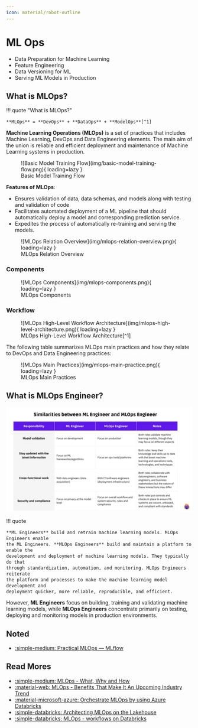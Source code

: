 ```yaml
---
icon: material/robot-outline
---
```


# ML Ops

- Data Preparation for Machine Learning
- Feature Engineering
- Data Versioning for ML
- Serving ML Models in Production

## What is MLOps?

!!! quote "What is MLOps?"

    **MLOps** = **DevOps** + **DataOps** + **ModelOps**[^1]

**Machine Learning Operations (MLOps)** is a set of practices that includes Machine Learning,
DevOps and Data Engineering elements. The main aim of the union is reliable and
efficient deployment and maintenance of Machine Learning systems in production.

<figure markdown="span">
  ![Basic Model Training Flow](img/basic-model-training-flow.png){ loading=lazy }
  <figcaption>Basic Model Training Flow</figcaption>
</figure>

**Features of MLOps**:

-   Ensures validation of data, data schemas, and models along with testing and
    validation of code
-   Facilitates automated deployment of a ML pipeline that should automatically
    deploy a model and corresponding prediction service.
-   Expedites the process of automatically re-training and serving the models.

<figure markdown="span">
  ![MLOps Relation Overview](img/mlops-relation-overview.png){ loading=lazy }
  <figcaption>MLOps Relation Overview</figcaption>
</figure>

### Components

<figure markdown="span">
  ![MLOps Components](img/mlops-components.png){ loading=lazy }
  <figcaption>MLOps Components</figcaption>
</figure>

### Workflow

<figure markdown="span">
  ![MLOps High-Level Workflow Architecture](img/mlops-high-level-architecture.png){ loading=lazy }
  <figcaption>MLOps High-Level Workflow Architecture[^1]</figcaption>
</figure>

The following table summarizes MLOps main practices and how they relate to DevOps
and Data Engineering practices:

<figure markdown="span">
  ![MLOps Main Practices](img/mlops-main-practice.png){ loading=lazy }
  <figcaption>MLOps Main Practices</figcaption>
</figure>

## What is MLOps Engineer?

![Compare ML Engineer and MLOps Engineer](../../abstract/mlops/img/compare-ml-mlops-engineer.png)

!!! quote

    **ML Engineers** build and retrain machine learning models. MLOps Engineers enable
    the ML Engineers. **MLOps Engineers** build and maintain a platform to enable the
    development and deployment of machine learning models. They typically do that
    through standardization, automation, and monitoring. MLOps Engineers reiterate
    the platform and processes to make the machine learning model development and
    deployment quicker, more reliable, reproducible, and efficient.

However, **ML Engineers** focus on building, training and validating machine learning
models, while **MLOps Engineers** concentrate primarily on testing, deploying and
monitoring models in production environments.

## Noted

- [:simple-medium: Practical MLOps — MLflow](https://oleg-dubetcky.medium.com/practical-mlops-mlflow-78ff9dd7eb2d)

## Read Mores

- [:simple-medium: MLOps - What, Why and How](https://medium.com/@anup0999/mlops-what-why-and-how-7c1e0eb39ca1)
- [:material-web: MLOps - Benefits That Make It An Upcoming Industry Trend](https://geniusee.com/single-blog/mlops-practices-and-its-benefits)
- [:material-microsoft-azure: Orchestrate MLOps by using Azure Databricks](https://learn.microsoft.com/en-us/azure/architecture/ai-ml/idea/orchestrate-mlops-azure-databricks)
- [:simple-databricks: Architecting MLOps on the Lakehouse](https://www.databricks.com/blog/2022/06/22/architecting-mlops-on-the-lakehouse.html)
- [:simple-databricks: MLOps - workflows on Databricks](https://docs.databricks.com/en/machine-learning/mlops/mlops-workflow.html#mlops-workflows-on-databricks)

[^1]: [:simple-databricks: Architecting MLOps on the Lakehouse](https://www.databricks.com/blog/2022/06/22/architecting-mlops-on-the-lakehouse.html)
